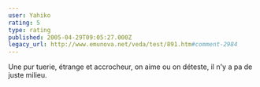```yaml
---
user: Yahiko
rating: 5
type: rating
published: 2005-04-29T09:05:27.000Z
legacy_url: http://www.emunova.net/veda/test/891.htm#comment-2984
---
```

Une pur tuerie, étrange et accrocheur, on aime ou on déteste, il n'y a pa de juste milieu.